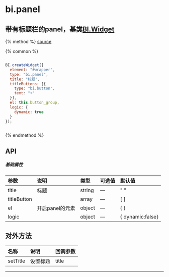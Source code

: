 # bi.panel

## 带有标题栏的panel，基类[BI.Widget](/core/widget.md)

{% method %}
[source](https://jsfiddle.net/fineui/3m1q3857/)

{% common %}
```javascript

BI.createWidget({
  element: "#wrapper",
  type: "bi.panel",
  title: "标题",
  titleButtons: [{
  	type: "bi.button",
    text: "+"
  }],
  el: this.button_group,
  logic: {
    dynamic: true
  }
});



```

{% endmethod %}

## API
##### 基础属性
| 参数    | 说明           | 类型  | 可选值 | 默认值
| :------ |:-------------  | :-----| :----|:----
| title | 标题 | string | — | " "
| titleButton | | array | —| [ ]
| el | 开启panel的元素 | object | —|{ }|
| logic | | object |— | { dynamic:false}




## 对外方法
| 名称     | 说明                           |  回调参数     
| :------ |:-------------                  | :-----   
|  setTitle |设置标题| title





---


